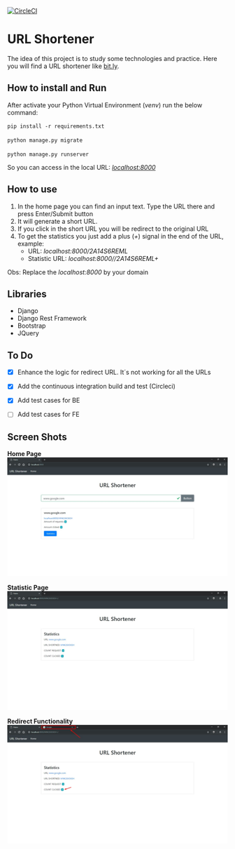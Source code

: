 [![CircleCI](https://circleci.com/gh/fabinhojorge/urlshortener.svg?style=svg)](https://circleci.com/gh/fabinhojorge/urlshortener)

# URL Shortener

The idea of this project is to study some technologies and practice. Here you will find a URL shortener like [bit.ly](http://bit.ly).

## How to install and Run
After activate your Python Virtual Environment (_venv_) run the below command:

```
pip install -r requirements.txt

python manage.py migrate

python manage.py runserver
```

So you can access in the local URL: _[localhost:8000](localhost:8000/)_


## How to use
1. In the home page you can find an input text. Type the URL there and press Enter/Submit button
2. It will generate a short URL. 
3. If you click in the short URL you will be redirect to the original URL
4. To get the statistics you just add a plus (_+_) signal in the end of the URL, example:
    * URL: _localhost:8000/2A14S6REML_
    * Statistic URL: _localhost:8000//2A14S6REML+_

Obs: Replace the _localhost:8000_ by your domain


## Libraries
* Django
* Django Rest Framework
* Bootstrap
* JQuery


## To Do
* [X] Enhance the logic for redirect URL. It´s not working for all the URLs
* [X] Add the continuous integration build and test (Circleci)
* [X] Add test cases for BE
* [ ] Add test cases for FE


## Screen Shots

__Home Page__
![Home page](project_assets/home_page.jpg)

__Statistic Page__
![Statistic page](project_assets/statistic.jpg)

__Redirect Functionality__
![Redirect functionality](project_assets/redirect_functionality.jpg)

